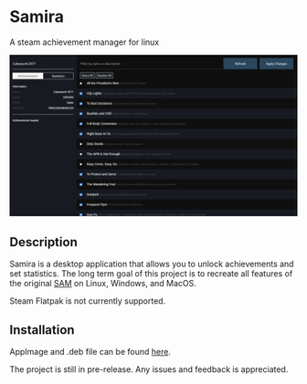 # Samira

A steam achievement manager for linux

![example](./assets/screenshot.png)

## Description
Samira is a desktop application that allows you to unlock achievements and set statistics. The long term goal of this project is to recreate all features of the original [SAM](https://github.com/gibbed/SteamAchievementManager) on Linux, Windows, and MacOS. 

Steam Flatpak is not currently supported. 

## Installation
AppImage and .deb file can be found [here](https://github.com/jsnli/Samira/releases).

The project is still in pre-release. Any issues and feedback is appreciated.



